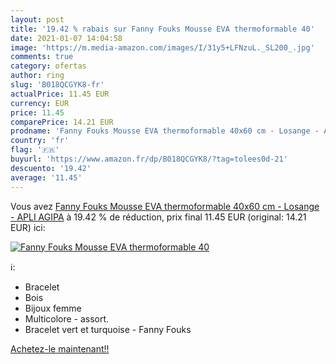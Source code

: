```yaml
---
layout: post
title: '19.42 % rabais sur Fanny Fouks Mousse EVA thermoformable 40'
date: 2021-01-07 14:04:58
image: 'https://m.media-amazon.com/images/I/31y5+LFNzuL._SL200_.jpg'
comments: true
category: ofertas
author: ring
slug: 'B018QCGYK8-fr'
actualPrice: 11.45 EUR
currency: EUR
price: 11.45
comparePrice: 14.21 EUR
prodname: 'Fanny Fouks Mousse EVA thermoformable 40x60 cm - Losange - APLI AGIPA'
country: 'fr'
flag: '🇫🇷'
buyurl: 'https://www.amazon.fr/dp/B018QCGYK8/?tag=tolees0d-21'
descuento: '19.42'
average: '11.45'
---
```


Vous avez [Fanny Fouks Mousse EVA thermoformable 40x60 cm - Losange - APLI AGIPA](https://www.amazon.fr/dp/B018QCGYK8/?tag=tolees0d-21)  à  19.42 % de réduction, prix final  11.45 EUR (original: 14.21 EUR) ici:

[![Fanny Fouks Mousse EVA thermoformable 40](https://m.media-amazon.com/images/I/31y5+LFNzuL._SL200_.jpg)](https://www.amazon.fr/dp/B018QCGYK8/?tag=tolees0d-21)

ℹ️:

- Bracelet
- Bois
- Bijoux femme
- Multicolore - assort.
- Bracelet vert et turquoise - Fanny Fouks

[Achetez-le maintenant!!](https://www.amazon.fr/dp/B018QCGYK8/?tag=tolees0d-21)
